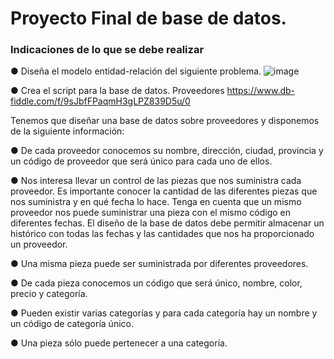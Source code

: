# Proyecto Final de base de datos.
### Indicaciones de lo que se debe realizar

● Diseña el modelo entidad-relación del siguiente problema.
![image](https://user-images.githubusercontent.com/104279806/173203176-4c7dd335-6efd-41ec-a599-aeae91bea8a5.png)

● Crea el script para la base de datos.
Proveedores
https://www.db-fiddle.com/f/9sJbfFPaqmH3gLPZ839D5u/0

Tenemos que diseñar una base de datos sobre proveedores y disponemos de
la siguiente información:

● De cada proveedor conocemos su nombre, dirección, ciudad, provincia y
un código de proveedor que será único para cada uno de ellos.

● Nos interesa llevar un control de las piezas que nos suministra cada
proveedor. Es importante conocer la cantidad de las diferentes piezas
que nos suministra y en qué fecha lo hace. Tenga en cuenta que un
mismo proveedor nos puede suministrar una pieza con el mismo código
en diferentes fechas. El diseño de la base de datos debe permitir
almacenar un histórico con todas las fechas y las cantidades que nos ha
proporcionado un proveedor.

● Una misma pieza puede ser suministrada por diferentes proveedores.

● De cada pieza conocemos un código que será único, nombre, color,
precio y categoría.

● Pueden existir varias categorías y para cada categoría hay un nombre y
un código de categoría único.

● Una pieza sólo puede pertenecer a una categoría.
